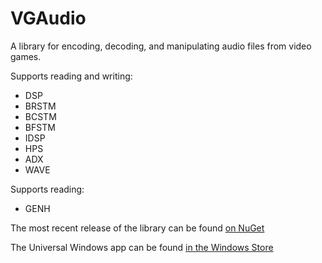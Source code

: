 # VGAudio
A library for encoding, decoding, and manipulating audio files from video games.

Supports reading and writing:
* DSP
* BRSTM
* BCSTM
* BFSTM
* IDSP
* HPS
* ADX
* WAVE

Supports reading:
* GENH

The most recent release of the library can be found [on NuGet](https://www.nuget.org/packages/VGAudio/)

The Universal Windows app can be found [in the Windows Store](https://www.microsoft.com/store/apps/9nblggh4s2wn)
